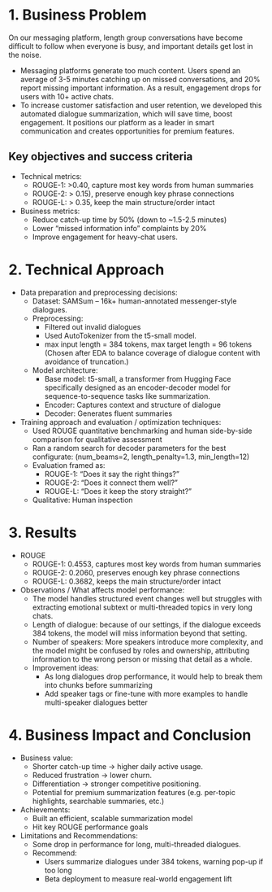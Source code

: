 # 1. Business Problem 
On our messaging platform, length group conversations have become difficult to follow when everyone is busy, and important details get lost in the noise. 
* Messaging platforms generate too much content. Users spend an average of 3-5 minutes catching up on missed conversations, and 20% report missing important information. As a result, engagement drops for users with 10+ active chats.
* To increase customer satisfaction and user retention, we developed this automated dialogue summarization, which will save time, boost engagement. It positions our platform as a leader in smart communication and creates opportunities for premium features. 
## Key objectives and success criteria
* Technical metrics: 
  * ROUGE-1: >0.40, capture most key words from human summaries
  * ROUGE-2: > 0.15), preserve enough key phrase connections 
  * ROUGE-L: > 0.35, keep the main structure/order intact
* Business metrics:
  * Reduce catch-up time by 50% (down to ~1.5-2.5 minutes)
  * Lower “missed information info” complaints by 20%
  * Improve  engagement for heavy-chat users.
# 2. Technical Approach 
* Data preparation and preprocessing decisions: 
  * Dataset: SAMSum – 16k+ human-annotated messenger-style dialogues.
  * Preprocessing: 
      * Filtered out invalid dialogues
      * Used AutoTokenizer from the t5-small model. 
      * max input length = 384 tokens, max target length = 96 tokens (Chosen after EDA to balance coverage of dialogue content with avoidance of truncation.)
  * Model architecture: 
      * Base model: t5-small, a transformer from Hugging Face specifically designed as an encoder-decoder model for sequence-to-sequence tasks like summarization. 
      * Encoder: Captures context and structure of dialogue
      * Decoder: Generates fluent summaries
* Training approach and evaluation / optimization techniques:
  * Used ROUGE quantitative benchmarking and human side-by-side comparison for qualitative assessment
  * Ran a random search for decoder parameters for the best configurate: (num_beams=2, length_penalty=1.3, min_length=12) 
  * Evaluation framed as:
    * ROUGE-1: “Does it say the right things?”
    * ROUGE-2: “Does it connect them well?”
    * ROUGE-L: “Does it keep the story straight?”
  * Qualitative: Human inspection
# 3. Results
  * ROUGE
    * ROUGE-1: 0.4553, captures most key words from human summaries
    * ROUGE-2: 0.2060, preserves enough key phrase connections 
    * ROUGE-L: 0.3682, keeps the main structure/order intact
* Observations / What affects model performance:
    * The model handles structured event changes well but struggles with extracting emotional subtext or multi-threaded topics in very long chats.
    * Length of dialogue: because of our settings, if the dialogue exceeds 384 tokens, the model will miss information beyond that setting. 
    * Number of speakers: More speakers introduce more complexity, and the model might be confused by roles and ownership, attributing information to the wrong person or missing that detail as a whole. 
    * Improvement ideas:
      * As long dialogues drop performance, it would help to break them into chunks before summarizing
      * Add speaker tags or fine-tune with more examples to handle multi-speaker dialogues better
# 4. Business Impact and Conclusion
* Business value:
  * Shorter catch-up time → higher daily active usage.
  * Reduced frustration → lower churn.
  * Differentiation → stronger competitive positioning.
  * Potential for premium summarization features (e.g. per-topic highlights, searchable summaries, etc.)
* Achievements: 
  * Built an efficient, scalable summarization model
  * Hit key ROUGE performance goals
* Limitations and Recommendations: 
  * Some drop in performance for long, multi-threaded dialogues.
  * Recommend:
    * Users summarize dialogues under 384 tokens, warning pop-up if too long
    * Beta deployment to measure real-world engagement lift

